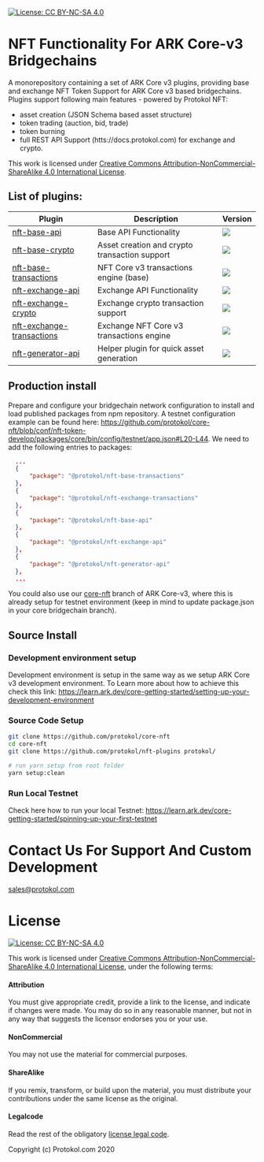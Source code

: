 [![License: CC BY-NC-SA 4.0](https://img.shields.io/badge/License-CC%20BY--NC--SA%204.0-lightgrey.svg)](https://creativecommons.org/licenses/by-nc-sa/4.0/)

# NFT Functionality For ARK Core-v3 Bridgechains

A monorepository containing a set of ARK Core v3 plugins, providing base and exchange NFT Token Support for ARK Core v3 based bridgechains. Plugins support following main features - powered by Protokol NFT:

- asset creation (JSON Schema based asset structure)
- token trading (auction, bid, trade)
- token burning
- full REST API Support (htts://docs.protokol.com) for exchange and crypto.

This work is licensed under [Creative Commons Attribution-NonCommercial-ShareAlike 4.0 International License](https://creativecommons.org/licenses/by-nc-sa/4.0/).

## List of plugins:

| Plugin        | Description      | Version
| ------------- |--------------|---|
| [nft-base-api](https://github.com/protokol/nft-plugins/tree/develop/packages/nft-base-api)   | Base API Functionality | ![](https://img.shields.io/npm/v/@protokol/nft-base-api/beta)
| [nft-base-crypto](https://github.com/protokol/nft-plugins/tree/develop/packages/nft-base-crypto) | Asset creation and crypto transaction support | ![](https://img.shields.io/npm/v/@protokol/nft-base-crypto/beta)
| [nft-base-transactions](https://github.com/protokol/nft-plugins/tree/develop/packages/nft-base-transactions) | NFT Core v3 transactions engine (base) | ![](https://img.shields.io/npm/v/@protokol/nft-base-transactions/beta)
| [nft-exchange-api](https://github.com/protokol/nft-plugins/tree/develop/packages/nft-exchange-api)   | Exchange API Functionality | ![](https://img.shields.io/npm/v/@protokol/nft-exchange-api/beta)
| [nft-exchange-crypto](https://github.com/protokol/nft-plugins/tree/develop/packages/nft-exchange-crypto) | Exchange crypto transaction support  | ![](https://img.shields.io/npm/v/@protokol/nft-exchange-crypto/beta)
| [nft-exchange-transactions](https://github.com/protokol/nft-plugins/tree/develop/packages/nft-exchange-transactions) | Exchange NFT Core v3 transactions engine | ![](https://img.shields.io/npm/v/@protokol/nft-exchange-transactions/beta)
| [nft-generator-api](https://github.com/protokol/nft-plugins/tree/develop/packages/nft-generator-api) | Helper plugin for quick asset generation | ![](https://img.shields.io/npm/v/@protokol/nft-generator-api/beta)

## Production install
Prepare and configure your bridgechain network configuration to install and load published packages from npm repository. A testnet configuration example can be found here: https://github.com/protokol/core-nft/blob/conf/nft-token-develop/packages/core/bin/config/testnet/app.json#L20-L44. We need to add the following entries to packages:

```json
  ...
  {
      "package": "@protokol/nft-base-transactions"
  },
  {
      "package": "@protokol/nft-exchange-transactions"
  },
  {
      "package": "@protokol/nft-base-api"
  },
  {
      "package": "@protokol/nft-exchange-api"
  },
  {
      "package": "@protokol/nft-generator-api"
  },
  ...
```

You could also use our [core-nft](https://github.com/protokol/core-nft) branch of ARK Core-v3, where this is already setup for testnet environment (keep in mind to update package.json in your core bridgechain branch).

## Source Install
### Development environment setup

Development environment is setup in the same way as we setup ARK Core v3 development environment. To Learn more about how to achieve this check this link:
https://learn.ark.dev/core-getting-started/setting-up-your-development-environment

### Source Code Setup

```bash
git clone https://github.com/protokol/core-nft
cd core-nft
git clone https://github.com/protokol/nft-plugins protokol/

# run yarn setup from root folder
yarn setup:clean
```

### Run Local Testnet

Check here how to run your local Testnet:
https://learn.ark.dev/core-getting-started/spinning-up-your-first-testnet

# Contact Us For Support And Custom Development
sales@protokol.com

# License
[![License: CC BY-NC-SA 4.0](https://img.shields.io/badge/License-CC%20BY--NC--SA%204.0-lightgrey.svg)](https://creativecommons.org/licenses/by-nc-sa/4.0/)

This work is licensed under [Creative Commons Attribution-NonCommercial-ShareAlike 4.0 International License](https://creativecommons.org/licenses/by-nc-sa/4.0/), under the following terms:

#### Attribution

You must give appropriate credit, provide a link to the license, and indicate if changes were made. You may do so in any reasonable manner, but not in any way that suggests the licensor endorses you or your use.

#### NonCommercial

You may not use the material for commercial purposes.

#### ShareAlike

If you remix, transform, or build upon the material, you must distribute your contributions under the same license as the original.

#### Legalcode

Read the rest of the obligatory [license legal code](https://creativecommons.org/licenses/by-nc-sa/4.0/legalcode).

Copyright (c) Protokol.com 2020
